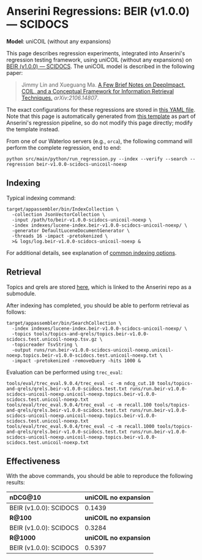 # Anserini Regressions: BEIR (v1.0.0) &mdash; SCIDOCS

**Model**: uniCOIL (without any expansions)

This page describes regression experiments, integrated into Anserini's regression testing framework, using uniCOIL (without any expansions) on [BEIR (v1.0.0) &mdash; SCIDOCS](http://beir.ai/).
The uniCOIL model is described in the following paper:

> Jimmy Lin and Xueguang Ma. [A Few Brief Notes on DeepImpact, COIL, and a Conceptual Framework for Information Retrieval Techniques.](https://arxiv.org/abs/2106.14807) _arXiv:2106.14807_.

The exact configurations for these regressions are stored in [this YAML file](../../src/main/resources/regression/beir-v1.0.0-scidocs-unicoil-noexp.yaml).
Note that this page is automatically generated from [this template](../../src/main/resources/docgen/templates/beir-v1.0.0-scidocs-unicoil-noexp.template) as part of Anserini's regression pipeline, so do not modify this page directly; modify the template instead.

From one of our Waterloo servers (e.g., `orca`), the following command will perform the complete regression, end to end:

```
python src/main/python/run_regression.py --index --verify --search --regression beir-v1.0.0-scidocs-unicoil-noexp
```

## Indexing

Typical indexing command:

```
target/appassembler/bin/IndexCollection \
  -collection JsonVectorCollection \
  -input /path/to/beir-v1.0.0-scidocs-unicoil-noexp \
  -index indexes/lucene-index.beir-v1.0.0-scidocs-unicoil-noexp/ \
  -generator DefaultLuceneDocumentGenerator \
  -threads 16 -impact -pretokenized \
  >& logs/log.beir-v1.0.0-scidocs-unicoil-noexp &
```

For additional details, see explanation of [common indexing options](../../docs/common-indexing-options.md).

## Retrieval

Topics and qrels are stored [here](https://github.com/castorini/anserini-tools/tree/master/topics-and-qrels), which is linked to the Anserini repo as a submodule.

After indexing has completed, you should be able to perform retrieval as follows:

```
target/appassembler/bin/SearchCollection \
  -index indexes/lucene-index.beir-v1.0.0-scidocs-unicoil-noexp/ \
  -topics tools/topics-and-qrels/topics.beir-v1.0.0-scidocs.test.unicoil-noexp.tsv.gz \
  -topicreader TsvString \
  -output runs/run.beir-v1.0.0-scidocs-unicoil-noexp.unicoil-noexp.topics.beir-v1.0.0-scidocs.test.unicoil-noexp.txt \
  -impact -pretokenized -removeQuery -hits 1000 &
```

Evaluation can be performed using `trec_eval`:

```
tools/eval/trec_eval.9.0.4/trec_eval -c -m ndcg_cut.10 tools/topics-and-qrels/qrels.beir-v1.0.0-scidocs.test.txt runs/run.beir-v1.0.0-scidocs-unicoil-noexp.unicoil-noexp.topics.beir-v1.0.0-scidocs.test.unicoil-noexp.txt
tools/eval/trec_eval.9.0.4/trec_eval -c -m recall.100 tools/topics-and-qrels/qrels.beir-v1.0.0-scidocs.test.txt runs/run.beir-v1.0.0-scidocs-unicoil-noexp.unicoil-noexp.topics.beir-v1.0.0-scidocs.test.unicoil-noexp.txt
tools/eval/trec_eval.9.0.4/trec_eval -c -m recall.1000 tools/topics-and-qrels/qrels.beir-v1.0.0-scidocs.test.txt runs/run.beir-v1.0.0-scidocs-unicoil-noexp.unicoil-noexp.topics.beir-v1.0.0-scidocs.test.unicoil-noexp.txt
```

## Effectiveness

With the above commands, you should be able to reproduce the following results:

| **nDCG@10**                                                                                                  | **uniCOIL no expansion**|
|:-------------------------------------------------------------------------------------------------------------|-----------|
| BEIR (v1.0.0): SCIDOCS                                                                                       | 0.1439    |
| **R@100**                                                                                                    | **uniCOIL no expansion**|
| BEIR (v1.0.0): SCIDOCS                                                                                       | 0.3284    |
| **R@1000**                                                                                                   | **uniCOIL no expansion**|
| BEIR (v1.0.0): SCIDOCS                                                                                       | 0.5397    |
